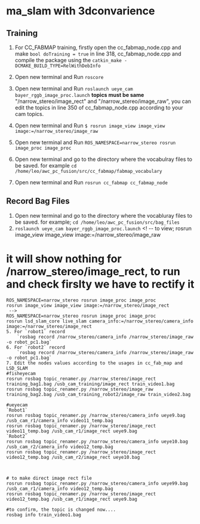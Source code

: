 # ma_slam with 3dconvarience
## Training

1. For CC_FABMAP training, firstly open the cc_fabmap_node.cpp and make `bool doTraining = true` in line 318, cc_fabmap_node.cpp and compile the package using the `catkin_make -DCMAKE_BUILD_TYPE=RelWithDebInfo`

2. Open new terminal and Run `roscore`

3. Open new terminal and Run `roslaunch ueye_cam bayer_rggb_image_proc.launch`
**topics must be same**
 "/narrow_stereo/image_rect" and "/narrow_stereo/image_raw", you can edit the topics in line 350 of cc_fabmap_node.cpp according to your cam topics.
<!--  # you can check the camera topic using $ rostopic list -->
4. Open new terminal and Run `$ rosrun image_view image_view image:=/narrow_stereo/image_raw`   <!-- to view the live image -->

5. Open new terminal and Run `ROS_NAMESPACE=narrow_stereo rosrun image_proc image_proc`   <!-- to get /narrow_stereo/image_rect -->
6. Open new terminal and go to the directory where the vocabulray files to be saved. for example `cd /home/leo/awc_pc_fusion/src/cc_fabmap/fabmap_vocabulary`
7. Open new terminal and Run `rosrun cc_fabmap cc_fabmap_node`


## Record Bag Files
1. Open new terminal and go to the directory where the vocabluray files to be saved. for example;
   `cd /home/leo/awc_pc_fusion/src/bag_files`
2. `roslaunch ueye_cam bayer_rggb_image_proc.launch` 
<! --
to view;
rosrun image_view image_view image:=/narrow_stereo/image_raw

# it will show nothing for /narrow_stereo/image_rect, to run and check firslty we have to rectify it
```
ROS_NAMESPACE=narrow_stereo rosrun image_proc image_proc
rosrun image_view image_view image:=/narrow_stereo/image_rect
 -->
ROS_NAMESPACE=narrow_stereo rosrun image_proc image_proc
rosrun lsd_slam_core live_slam camera_info:=/narrow_stereo/camera_info image:=/narrow_stereo/image_rect
5. For `robot1` record
    `rosbag record /narrow_stereo/camera_info /narrow_stereo/image_raw -o robot_pc1.bag`
6. For `robot2` record
    `rosbag record /narrow_stereo/camera_info /narrow_stereo/image_raw -o robot_pc1.bag`
7. Edit the nodes values according to the usages in cc_fab_map and LSD_SLAM
#fisheyecam
rosrun rosbag topic_renamer.py /narrow_stereo/image_rect training_bag1.bag /usb_cam_training/image_rect train_video1.bag
rosrun rosbag topic_renamer.py /narrow_stereo/image_raw training_bag2.bag /usb_cam_training_robot2/image_raw train_video2.bag

#ueyecam
`Robot1`
rosrun rosbag topic_renamer.py /narrow_stereo/camera_info ueye9.bag /usb_cam_r1/camera_info video11_temp.bag
rosrun rosbag topic_renamer.py /narrow_stereo/image_rect video11_temp.bag /usb_cam_r1/image_rect ueye9.bag
`Robot2`
rosrun rosbag topic_renamer.py /narrow_stereo/camera_info ueye10.bag /usb_cam_r2/camera_info video12_temp.bag
rosrun rosbag topic_renamer.py /narrow_stereo/image_rect video12_temp.bag /usb_cam_r2/image_rect ueye10.bag



# to make direct image rect file
rosrun rosbag topic_renamer.py /narrow_stereo/camera_info ueye99.bag /usb_cam_r1/camera_info video12_temp.bag 
rosrun rosbag topic_renamer.py /narrow_stereo/image_rect video12_temp.bag /usb_cam_r1/image_rect ueye9.bag

#to confirm, the topic is changed now....
rosbag info train_video1.bag
```
